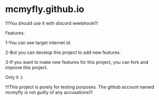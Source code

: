 # mcmyfly.github.io

!!!You should use it with discord weebhook!!!

Features: 

1-You can see target internet id.

2-But you can develop this project to add new features.

3-If you want to make new features for this project, you can fork and improve this project.

Only it :)

!!!This project is purely for testing purposes. The github account named mcmyfly is not guilty of any accusations!!!
